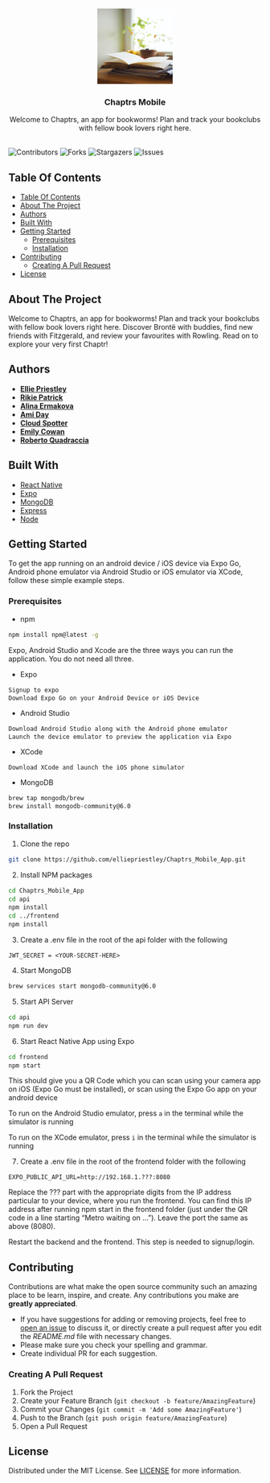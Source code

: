 <br/>
<p align="center">
  <a href="https://github.com/elliepriestley/Chaptrs_Mobile_App">
    <img src="./chaptrs.jpg" alt="Logo" width="150" height="150">
  </a>

  <h3 align="center">Chaptrs Mobile</h3>

  <p align="center">
    Welcome to Chaptrs, an app for bookworms! Plan and track your bookclubs with fellow book lovers right here.
    <br/>
    <br/>
  </p>
</p>

![Contributors](https://img.shields.io/github/contributors/elliepriestley/Chaptrs_Mobile_App?color=dark-green) ![Forks](https://img.shields.io/github/forks/elliepriestley/Chaptrs_Mobile_App?style=social) ![Stargazers](https://img.shields.io/github/stars/elliepriestley/Chaptrs_Mobile_App?style=social) ![Issues](https://img.shields.io/github/issues/elliepriestley/Chaptrs_Mobile_App) 

## Table Of Contents

- [Table Of Contents](#table-of-contents)
- [About The Project](#about-the-project)
- [Authors](#authors)
- [Built With](#built-with)
- [Getting Started](#getting-started)
  - [Prerequisites](#prerequisites)
  - [Installation](#installation)
- [Contributing](#contributing)
  - [Creating A Pull Request](#creating-a-pull-request)
- [License](#license)

## About The Project

Welcome to Chaptrs, an app for bookworms! Plan and track your bookclubs with fellow book lovers right here. Discover Brontë with buddies, find new friends with Fitzgerald, and review your favourites with Rowling. Read on to explore your very first Chaptr!

## Authors

* **[Ellie Priestley](https://github.com/elliepriestley)**
* **[Rikie Patrick](https://github.com/1sAndZeros)**
* **[Alina Ermakova](https://github.com/alalinaermakova)**
* **[Ami Day](https://github.com/ami-day)**
* **[Cloud Spotter](https://github.com/cloud-spotter)**
* **[Emily Cowan](https://github.com/Emily-RC)**
* **[Roberto Quadraccia](https://github.com/super-robbin)**

## Built With

* [React Native](https://reactnative.dev/)
* [Expo](https://expo.dev/)
* [MongoDB](https://www.mongodb.com/)
* [Express](https://expressjs.com/)
* [Node](https://nodejs.org/)

## Getting Started

To get the app running on an android device / iOS device via Expo Go, Android phone emulator via Android Studio or iOS emulator via XCode, follow these simple example steps.

### Prerequisites

* npm

```sh
npm install npm@latest -g
```

Expo, Android Studio and Xcode are the three ways you can run the application. You do not need all three.

* Expo
```
Signup to expo
Download Expo Go on your Android Device or iOS Device
```

* Android Studio
```
Download Android Studio along with the Android phone emulator
Launch the device emulator to preview the application via Expo
```

* XCode
```
Download XCode and launch the iOS phone simulator
```

* MongoDB
```
brew tap mongodb/brew
brew install mongodb-community@6.0
```

### Installation

1. Clone the repo

```sh
git clone https://github.com/elliepriestley/Chaptrs_Mobile_App.git
```

2. Install NPM packages

```sh
cd Chaptrs_Mobile_App
cd api
npm install
cd ../frontend
npm install
```

3. Create a .env file in the root of the api folder with the following

```
JWT_SECRET = <YOUR-SECRET-HERE>
```

4. Start MongoDB

```sh
brew services start mongodb-community@6.0
```

5. Start API Server

```sh
cd api
npm run dev
```

6. Start React Native App using Expo

```sh
cd frontend
npm start
```

This should give you a QR Code which you can scan using your camera app on iOS (Expo Go must be installed), or scan using the Expo Go app on your android device

To run on the Android Studio emulator, press `a` in the terminal while the simulator is running

To run on the XCode emulator, press `i` in the terminal while the simulator is running

7. Create a .env file in the root of the frontend folder with the following

```
EXPO_PUBLIC_API_URL=http://192.168.1.???:8080
```
Replace the ??? part with the appropriate digits from the IP address particular to your device, where you run the frontend. You can find this IP address after running npm start in the frontend folder (just under the QR code in a line starting “Metro waiting on …”). Leave the port the same as above (8080). 

Restart the backend and the frontend. This step is needed to signup/login. 

## Contributing

Contributions are what make the open source community such an amazing place to be learn, inspire, and create. Any contributions you make are **greatly appreciated**.
* If you have suggestions for adding or removing projects, feel free to [open an issue](https://github.com/elliepriestley/Chaptrs_Mobile_App/issues/new) to discuss it, or directly create a pull request after you edit the *README.md* file with necessary changes.
* Please make sure you check your spelling and grammar.
* Create individual PR for each suggestion.

### Creating A Pull Request

1. Fork the Project
2. Create your Feature Branch (`git checkout -b feature/AmazingFeature`)
3. Commit your Changes (`git commit -m 'Add some AmazingFeature'`)
4. Push to the Branch (`git push origin feature/AmazingFeature`)
5. Open a Pull Request

## License

Distributed under the MIT License. See [LICENSE](https://github.com/elliepriestley/Chaptrs_Mobile_App/blob/main/LICENSE.md) for more information.
